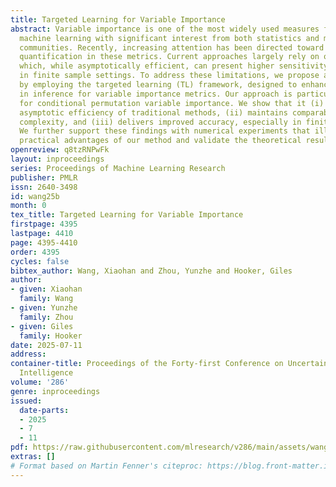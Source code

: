 ```yaml
---
title: Targeted Learning for Variable Importance
abstract: Variable importance is one of the most widely used measures for interpreting
  machine learning with significant interest from both statistics and machine learning
  communities. Recently, increasing attention has been directed toward uncertainty
  quantification in these metrics. Current approaches largely rely on one-step procedures,
  which, while asymptotically efficient, can present higher sensitivity and instability
  in finite sample settings. To address these limitations, we propose a novel method
  by employing the targeted learning (TL) framework, designed to enhance robustness
  in inference for variable importance metrics. Our approach is particularly suited
  for conditional permutation variable importance. We show that it (i) retains the
  asymptotic efficiency of traditional methods, (ii) maintains comparable computational
  complexity, and (iii) delivers improved accuracy, especially in finite sample contexts.
  We further support these findings with numerical experiments that illustrate the
  practical advantages of our method and validate the theoretical results.
openreview: q8tzRNPwFk
layout: inproceedings
series: Proceedings of Machine Learning Research
publisher: PMLR
issn: 2640-3498
id: wang25b
month: 0
tex_title: Targeted Learning for Variable Importance
firstpage: 4395
lastpage: 4410
page: 4395-4410
order: 4395
cycles: false
bibtex_author: Wang, Xiaohan and Zhou, Yunzhe and Hooker, Giles
author:
- given: Xiaohan
  family: Wang
- given: Yunzhe
  family: Zhou
- given: Giles
  family: Hooker
date: 2025-07-11
address:
container-title: Proceedings of the Forty-first Conference on Uncertainty in Artificial
  Intelligence
volume: '286'
genre: inproceedings
issued:
  date-parts:
  - 2025
  - 7
  - 11
pdf: https://raw.githubusercontent.com/mlresearch/v286/main/assets/wang25b/wang25b.pdf
extras: []
# Format based on Martin Fenner's citeproc: https://blog.front-matter.io/posts/citeproc-yaml-for-bibliographies/
---
```

